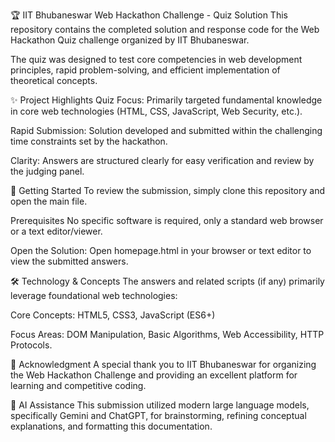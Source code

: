 🏆 IIT Bhubaneswar Web Hackathon Challenge - Quiz Solution
This repository contains the completed solution and response code for the Web Hackathon Quiz challenge organized by IIT Bhubaneswar.

The quiz was designed to test core competencies in web development principles, rapid problem-solving, and efficient implementation of theoretical concepts.

✨ Project Highlights
Quiz Focus: Primarily targeted fundamental knowledge in core web technologies (HTML, CSS, JavaScript, Web Security, etc.).

Rapid Submission: Solution developed and submitted within the challenging time constraints set by the hackathon.

Clarity: Answers are structured clearly for easy verification and review by the judging panel.

🚀 Getting Started
To review the submission, simply clone this repository and open the main file.

Prerequisites
No specific software is required, only a standard web browser or a text editor/viewer.


Open the Solution:
Open homepage.html in your browser or text editor to view the submitted answers.

🛠 Technology & Concepts
The answers and related scripts (if any) primarily leverage foundational web technologies:

Core Concepts: HTML5, CSS3, JavaScript (ES6+)

Focus Areas: DOM Manipulation, Basic Algorithms, Web Accessibility, HTTP Protocols.

🤝 Acknowledgment
A special thank you to IIT Bhubaneswar for organizing the Web Hackathon Challenge and providing an excellent platform for learning and competitive coding.

🤖 AI Assistance
This submission utilized modern large language models, specifically Gemini and ChatGPT, for brainstorming, refining conceptual explanations, and formatting this documentation.

